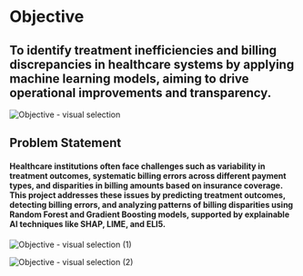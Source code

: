 # Objective

## To identify treatment inefficiencies and billing discrepancies in healthcare systems by applying machine learning models, aiming to drive operational improvements and transparency.


![Objective - visual selection](https://github.com/user-attachments/assets/ee5c362d-b13c-4844-813c-564104abbde3)

## Problem Statement

#### Healthcare institutions often face challenges such as variability in treatment outcomes, systematic billing errors across different payment types, and disparities in billing amounts based on insurance coverage. This project addresses these issues by predicting treatment outcomes, detecting billing errors, and analyzing patterns of billing disparities using Random Forest and Gradient Boosting models, supported by explainable AI techniques like SHAP, LIME, and ELI5.

![Objective - visual selection (1)](https://github.com/user-attachments/assets/b6647dee-6d57-4e7d-8e90-32dc0d75356d)

![Objective - visual selection (2)](https://github.com/user-attachments/assets/ad3f74f8-bb68-4d6d-8bed-9eb7ceee3399)

